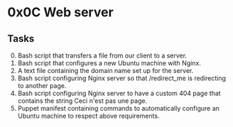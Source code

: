 # 0x0C Web server

## Tasks

0. Bash script that transfers a file from our client to a server.
1. Bash script that configures a new Ubuntu machine with Nginx.
2. A text file containing the domain name set up for the server.
3. Bash script configuring Nginx server so that /redirect_me is redirecting to another page.
4. Bash script configuring Nginx server to have a custom 404 page that contains the string Ceci n'est pas une page.
5. Puppet manifest containing commands to automatically configure an Ubuntu machine to respect above requirements.
